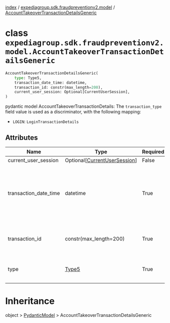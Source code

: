 [index](index.md) /
[expediagroup.sdk.fraudpreventionv2.model](expediagroup.sdk.fraudpreventionv2.model.md)
/
[AccountTakeoverTransactionDetailsGeneric](AccountTakeoverTransactionDetailsGeneric.md)

# class `expediagroup.sdk.fraudpreventionv2.model.AccountTakeoverTransactionDetailsGeneric`

```python
AccountTakeoverTransactionDetailsGeneric(
    type: Type5,
    transaction_date_time: datetime,
    transaction_id: constr(max_length=200),
    current_user_session: Optional[CurrentUserSession],
)
```

pydantic model AccountTakeoverTransactionDetails: The `transaction_type`
field value is used as a discriminator, with the following mapping:

- `LOGIN`: `LoginTransactionDetails`

## Attributes

| Name                  | Type                                                    | Required | Description                                                                                                                           |
| --------------------- | ------------------------------------------------------- | -------- | ------------------------------------------------------------------------------------------------------------------------------------- |
| current_user_session  | Optional\[[CurrentUserSession](CurrentUserSession.md)\] | False    | …                                                                                                                                     |
| transaction_date_time | datetime                                                | True     | The local date and time the transaction occured in the Partner’s system, in ISO-8601 date and time format `yyyy-MM-ddTHH:mm:ss.SSSZ`. |
| transaction_id        | constr(max_length=200)                                  | True     | Unique identifier to identify a transaction attempt in the Partner’s system.                                                          |
| type                  | [Type5](Type5.md)                                       | True     | The categorized type of account event related to a user’s action.                                                                     |

# Inheritance

object > [PydanticModel](PydanticModel.md) >
AccountTakeoverTransactionDetailsGeneric
